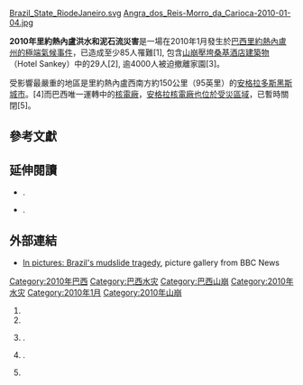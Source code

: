 [Brazil_State_RiodeJaneiro.svg](https://zh.wikipedia.org/wiki/File:Brazil_State_RiodeJaneiro.svg "fig:Brazil_State_RiodeJaneiro.svg")
[Angra_dos_Reis-Morro_da_Carioca-2010-01-04.jpg](https://zh.wikipedia.org/wiki/File:Angra_dos_Reis-Morro_da_Carioca-2010-01-04.jpg "fig:Angra_dos_Reis-Morro_da_Carioca-2010-01-04.jpg")

**2010年里約熱內盧洪水和泥石流災害**是一場在2010年1月發生於[巴西](../Page/巴西.md "wikilink")[里約熱內盧州的](../Page/里約熱內盧州.md "wikilink")[極端氣候事件](https://zh.wikipedia.org/wiki/極端氣候 "wikilink")，已造成至少85人罹難\[1\],
包含[山崩壓垮桑基酒店建築物](../Page/山崩.md "wikilink")（Hotel Sankey）中的29人\[2\],
逾4000人被迫撤離家園\[3\]。

受影響最嚴重的地區是里約熱內盧西南方約150公里（95英里）的[安格拉多斯黑斯城市](https://zh.wikipedia.org/wiki/安格拉多斯黑斯 "wikilink")。\[4\]而巴西唯一運轉中的[核電廠](https://zh.wikipedia.org/wiki/核電廠 "wikilink")，[安格拉核電廠也位於受災區域](../Page/安格拉核電廠.md "wikilink")，已暫時關閉\[5\]。

## 參考文獻

## 延伸閱讀

  - .

  - .

## 外部連結

  - [In pictures: Brazil's mudslide
    tragedy](http://news.bbc.co.uk/2/hi/americas/8437408.stm), picture
    gallery from BBC News

[Category:2010年巴西](https://zh.wikipedia.org/wiki/Category:2010年巴西 "wikilink")
[Category:巴西水灾](https://zh.wikipedia.org/wiki/Category:巴西水灾 "wikilink")
[Category:巴西山崩](https://zh.wikipedia.org/wiki/Category:巴西山崩 "wikilink")
[Category:2010年水灾](https://zh.wikipedia.org/wiki/Category:2010年水灾 "wikilink")
[Category:2010年1月](https://zh.wikipedia.org/wiki/Category:2010年1月 "wikilink")
[Category:2010年山崩](https://zh.wikipedia.org/wiki/Category:2010年山崩 "wikilink")

1.

2.

3.  .

4.  .

5.